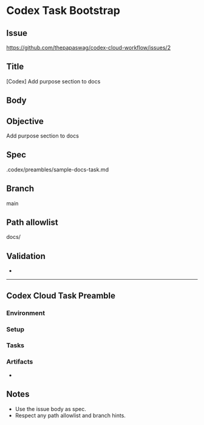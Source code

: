 # Codex Task Bootstrap
## Issue
https://github.com/thepapaswag/codex-cloud-workflow/issues/2
## Title
[Codex] Add purpose section to docs
## Body
## Objective
Add purpose section to docs

## Spec
 .codex/preambles/sample-docs-task.md

## Branch
main

## Path allowlist
docs/

## Validation
-

---

## Codex Cloud Task Preamble

### Environment


### Setup


### Tasks


### Artifacts
-

## Notes
- Use the issue body as spec.
- Respect any path allowlist and branch hints.
